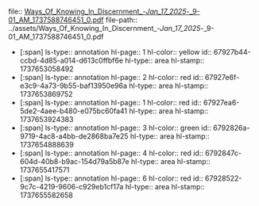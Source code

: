 file:: [Ways_Of_Knowing_In_Discernment_-_Jan_17_2025_-_9-01_AM_1737588746451_0.pdf](../assets/Ways_Of_Knowing_In_Discernment_-_Jan_17_2025_-_9-01_AM_1737588746451_0.pdf)
file-path:: ../assets/Ways_Of_Knowing_In_Discernment_-_Jan_17_2025_-_9-01_AM_1737588746451_0.pdf

- [:span]
  ls-type:: annotation
  hl-page:: 1
  hl-color:: yellow
  id:: 67927b44-ccbd-4d85-a014-d613c0ffbf6e
  hl-type:: area
  hl-stamp:: 1737653058492
- [:span]
  ls-type:: annotation
  hl-page:: 2
  hl-color:: red
  id:: 67927e6f-e3c9-4a73-9b55-baf13950e96a
  hl-type:: area
  hl-stamp:: 1737653869752
- [:span]
  ls-type:: annotation
  hl-page:: 1
  hl-color:: red
  id:: 67927ea6-5de2-4aee-b480-e075bc60fa41
  hl-type:: area
  hl-stamp:: 1737653924383
- [:span]
  ls-type:: annotation
  hl-page:: 3
  hl-color:: green
  id:: 6792826a-9719-4ac8-a4bb-de2868ba7e25
  hl-type:: area
  hl-stamp:: 1737654888639
- [:span]
  ls-type:: annotation
  hl-page:: 4
  hl-color:: red
  id:: 6792847c-604d-40b8-b9ac-154d79a5b87e
  hl-type:: area
  hl-stamp:: 1737655417571
- [:span]
  ls-type:: annotation
  hl-page:: 6
  hl-color:: red
  id:: 67928522-9c7c-4219-9606-c929eb1cf17a
  hl-type:: area
  hl-stamp:: 1737655582658